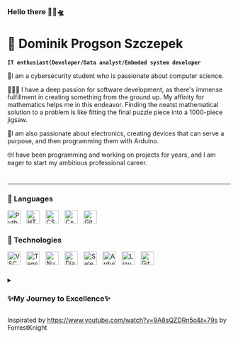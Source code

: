 ### Hello there 🧔🏼🛸
# 🤗 Dominik Progson Szczepek

**`IT enthusiast(Developer/Data analyst/Embeded system developer`**

🏫I am a cybersecurity student who is passionate about computer science.

👨🏼‍💻 I have a deep passion for software development, as there's immense fulfillment in creating something from the ground up. My affinity for mathematics helps me in this endeavor. Finding the neatst mathematical solution to a problem is like fitting the final puzzle piece into a 1000-piece jigsaw.

🦾I am also passionate about electronics, creating devices that can serve a purpose, and then programming them with Arduino.

🤓I have been programming and working on projects for years, and I am eager to start my ambitious professional career.

#
---
### 📝 Languages

<img align="left" alt="Python" width="30px" style="padding-right:10px;" src="https://cdn.jsdelivr.net/gh/devicons/devicon/icons/python/python-plain.svg" />
<img align="left" alt="HTML" width="30px" style="padding-right:10px;" src="https://cdn.jsdelivr.net/gh/devicons/devicon/icons/html5/html5-plain.svg" />
<img align="left" alt="CSS" width="30px" style="padding-right:10px;" src="https://cdn.jsdelivr.net/gh/devicons/devicon/icons/css3/css3-plain.svg" />
<img align="left" alt="C++" width="30px" style="padding-right:10px;" src="https://cdn.jsdelivr.net/gh/devicons/devicon/icons/cplusplus/cplusplus-original.svg" />
<img align="left" alt="Git" width="30px" style="padding-right:10px;" src="https://raw.githubusercontent.com/processing/processing-docs/master/favicon.ico" />
<br />

#

### 🧰 Technologies

<img align="left" alt="VSCode" width="30px" style="padding-right:10px;" src="https://cdn.jsdelivr.net/gh/devicons/devicon/icons/vscode/vscode-original.svg" />
<img align="left" alt="TensorFlow" width="30px" style="padding-right:10px;" src="https://cdn.jsdelivr.net/gh/devicons/devicon/icons/tensorflow/tensorflow-original.svg" />
<img align="left" alt="Numpy" width="30px" style="padding-right:10px;" src="https://cdn.jsdelivr.net/gh/devicons/devicon/icons/numpy/numpy-original.svg" />
<img align="left" alt="Django" width="30px" style="padding-right:10px;" src="https://cdn.jsdelivr.net/gh/devicons/devicon/icons/django/django-plain.svg" />
<img align="left" alt="Selenium" width="30px" style="padding-right:10px;" src="https://cdn.jsdelivr.net/gh/devicons/devicon/icons/selenium/selenium-original.svg" />
<img align="left" alt="Arduino" width="30px" style="padding-right:10px;" src="https://cdn.jsdelivr.net/gh/devicons/devicon/icons/arduino/arduino-original.svg" />
<img align="left" alt="Linux" width="30px" style="padding-right:10px;" src="https://cdn.jsdelivr.net/gh/devicons/devicon/icons/linux/linux-original.svg" />
<img align="left" alt="Git" width="30px" style="padding-right:10px;" src="https://cdn.jsdelivr.net/gh/devicons/devicon/icons/git/git-original.svg" />

<br />

#


<details>
 <summary><h3>✨My Journey to Excellence✨</h3></summary>
My programming journey started at the age of 8 when I received my first computer as a gift from my grandfather. I was instantly captivated by the possibilities it held. 
Over the years, my initial computer became outdated, but my passion for technology only grew stronger. In the middle school I bought myself a new computer and my curiosity turned into an unstoppable passion for programming.
I had a straightforward approach to learning. An idea would spark, and I would dive in with little knowledge, learning from the ground up. I never settled for copying code; I aimed to understand every line.
I believed it wasn't enough to get things done; understanding how they worked was crucial. This principle carries me through college, where I prioritize grasping fundamental concepts in mathematics over just problem-solving.
As my professional journey begins, my unwavering belief in my ability to learn and understand remains. Even if at first I'm not competent enough, I won't rest until I've mastered what I encounter.
This journey has shaped my love for programming, dedication to continuous learning, and commitment to understanding the digital world.
 </details>
 
[linkedin]: https://pl.linkedin.com/in/dominik-szczepek-b56226295


Inspirated by https://www.youtube.com/watch?v=9A8sQZDRn5o&t=79s by ForrestKnight
